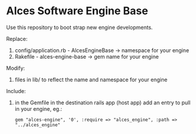 # Alces Software Engine Base #

Use this repository to boot strap new engine developments.

Replace:

 1. config/application.rb - AlcesEngineBase -> namespace for your engine
 2. Rakefile - alces-engine-base -> gem name for your engine

Modify:

 1. files in lib/ to reflect the name and namespace for your engine

Include:

 1. in the Gemfile in the destination rails app (host app) add an entry to pull in your engine, eg.:

        gem "alces-engine", '0', :require => "alces_engine", :path => "../alces_engine"
